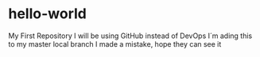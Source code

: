 # hello-world
My First Repository
I will be using GitHub instead of DevOps
I´m ading this to my master local branch
I made a mistake, hope they can see it
